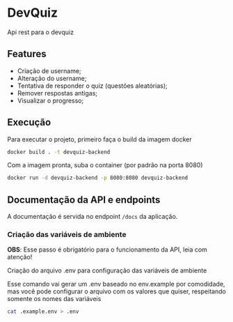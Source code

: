 # DevQuiz

Api rest para o devquiz

## Features

- Criação de username;
- Alteração do username;
- Tentativa de responder o quiz (questões aleatórias);
- Remover respostas antigas;
- Visualizar o progresso;

## Execução

Para executar o projeto, primeiro faça o build da imagem docker

```sh
docker build . -t devquiz-backend
```

Com a imagem pronta, suba o container (por padrão na porta 8080)

```bash
docker run -d devquiz-backend -p 8080:8080 devquiz-backend
```

## Documentação da API e endpoints

A documentação é servida no endpoint `/docs` da aplicação.

### Criação das variáveis de ambiente

**OBS**: Esse passo é obrigatório para o funcionamento da API, leia com atenção!

Criação do arquivo .env para configuração das variáveis de ambiente

Esse comando vai gerar um .env baseado no env.example por comodidade, mas você pode configurar o arquivo com os valores que quiser, respeitando somente os nomes das variáveis

```sh
cat .example.env > .env
```

